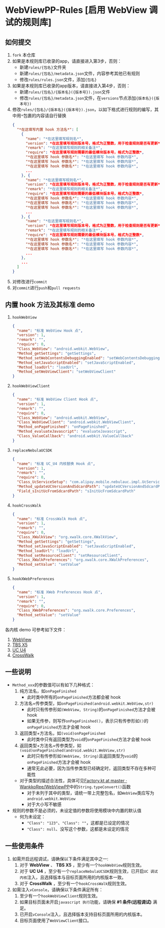 # WebViewPP-Rules [启用 WebView 调试的规则库]

## 如何提交

1. `fork` 本仓库
2. 如果是本规则库已收录的app，请直接进入第3步，否则：
   - 新建`rules/{包名}`文件夹
   - 新建`rules/{包名}/metadata.json`文件，内容参考其他已有规则
   - 修改`rules/rules.json`文件，添加`{包名}`
3. 如果是本规则库已收录的app版本，请直接进入第4步，否则：
   - 新建`rules/{包名}/{版本名}({版本号}).json`文件
   - 修改`rules/{包名}/metadata.json`文件，在`versions`节点添加`{版本名}({版本号})`
4. 修改`rules/{包名}/{版本名}({版本号}).json`，以如下格式进行规则的编写，其中用`*`包裹的内容请自行替换
   ```json
   {
     "*在这填写内置 hook 方法名*": [
       {
         "name": "*在这里填写规则名*",
         "version": *在这里填写规则版本号，格式为正整数，用于检查规则是否有更新*,
         "remark": "*在这里填写规则的相关备注*",
         "require": *在这里填写规则需要的最低模块版本号，格式为正整数*,
         "*在这里填写 hook 参数名*": "*在这里填写 hook 参数内容*",
         "*在这里填写 hook 参数名*": "*在这里填写 hook 参数内容*",
         "*在这里填写 hook 参数名*": "*在这里填写 hook 参数内容*",
         ...
       }, {
         "name": "*在这里填写规则名*",
         "version": *在这里填写规则版本号，格式为正整数，用于检查规则是否有更新*,
         "remark": "*在这里填写规则的相关备注*",
         "require": *在这里填写规则需要的最低模块版本号，格式为正整数*,
         "*在这里填写 hook 参数名*": "*在这里填写 hook 参数内容*",
         "*在这里填写 hook 参数名*": "*在这里填写 hook 参数内容*",
         "*在这里填写 hook 参数名*": "*在这里填写 hook 参数内容*",
         ...
       }, {
         "name": "*在这里填写规则名*",
         "version": *在这里填写规则版本号，格式为正整数，用于检查规则是否有更新*,
         "remark": "*在这里填写规则的相关备注*",
         "require": *在这里填写规则需要的最低模块版本号，格式为正整数*,
         "*在这里填写 hook 参数名*": "*在这里填写 hook 参数内容*",
         "*在这里填写 hook 参数名*": "*在这里填写 hook 参数内容*",
         "*在这里填写 hook 参数名*": "*在这里填写 hook 参数内容*",
         ...
       },
       ...
     ]
   }
   ```
5. 对修改进行`commit`
6. 对`commit`进行`push`和`pull requests`

## 内置 hook 方法及其标准 demo

1. `hookWebView`
   ```json
   {
     "name": "标准 WebView Hook 点",
     "version": 1,
     "remark": "",
     "require": 0,
     "Class_WebView": "android.webkit.WebView",
     "Method_getSettings": "getSettings",
     "Method_setWebContentsDebuggingEnabled": "setWebContentsDebuggingEnabled",
     "Method_setJavaScriptEnabled": "setJavaScriptEnabled",
     "Method_loadUrl": "loadUrl",
     "Method_setWebViewClient": "setWebViewClient"
   }
   ```
2. `hookWebViewClient`
   ```json
   {
     "name": "标准 WebView Client Hook 点",
     "version": 1,
     "remark": "",
     "require": 0,
     "Class_WebView": "android.webkit.WebView",
     "Class_WebViewClient": "android.webkit.WebViewClient",
     "Method_onPageFinished": "onPageFinished",
     "Method_evaluateJavascript": "evaluateJavascript",
     "Class_ValueCallback": "android.webkit.ValueCallback"
   }
   ```
3. `replaceNebulaUCSDK`
   ```json
   {
     "name": "标准 UC_U4 内核替换 Hook 点",
     "version": 1,
     "remark": "",
     "require": 0,
     "Class_UcServiceSetup": "com.alipay.mobile.nebulauc.impl.UcServiceSetup",
     "Method_updateUCVersionAndSdcardPath": "updateUCVersionAndSdcardPath",
     "Field_sInitUcFromSdcardPath": "sInitUcFromSdcardPath"
   }
   ```
4. `hookCrossWalk`
   ```json
   {
     "name": "标准 CrossWalk Hook 点",
     "version": 1,
     "remark": "",
     "require": 0,
     "Class_XWalkView": "org.xwalk.core.XWalkView",
     "Method_getSettings": "getSettings",
     "Method_setJavaScriptEnabled": "setJavaScriptEnabled",
     "Method_loadUrl": "loadUrl",
     "Method_setResourceClient": "setResourceClient",
     "Class_XWalkPreferences": "org.xwalk.core.XWalkPreferences",
     "Method_setValue": "setValue"
   }
   ```
6. `hookXWebPreferences`
   ```json
   {
     "name": "标准 XWeb Preferences Hook 点",
     "version": 1,
     "remark": "",
     "require": 0,
     "Class_XWebPreferences": "org.xwalk.core.Preferences",
     "Method_setValue": "setValue"
   }
   ```
各内核 demo 可参考如下文件：
1. [WebView](rules/cn.wankkoree.test.webview)
2. [TBS X5](rules/cn.wankkoree.test.tbsx5)
3. [UC U4](rules/com.mpaas.demo)
4. [CrossWalk](rules/cn.wankkoree.test.crosswalk)

## 一些说明

- `Method_xxx`的参数值可以有如下几种格式：
  1. 纯方法名，如`onPageFinished`
     - 此时类中所有的`onPageFinished`方法都会被 hook
  2. 方法名+传参类型，如`onPageFinished(android.webkit.WebView,str)`
     - 此时只有传参形如`(WebView, String)`的`onPageFinished`方法才会被 hook
     - 如果无传参，则写作`onPageFinished()`，表示只有传参形如`()`的`onPageFinished`方法才会被 hook
  3. 返回类型+方法名，如`(void)onPageFinished`
     - 此时类中只有返回类型为`void`的`onPageFinished`方法才会被 hook
  4. 返回类型+方法名+传参类型，如`(void)onPageFinished(android.webkit.WebView,str)`
     - 此时只有传参形如`(WebView, String)`且返回类型为`void`的`onPageFinished`方法才会被 hook
     - 通常无此必要，因为当传参类型已经确定时，返回类型不存在多种可能性
  - 对于类型的描述合法性，具体可见[Factory.kt at master · WankkoRee/WebViewPP](https://github.com/WankkoRee/WebViewPP/blob/master/app/src/main/java/cn/wankkoree/xp/webviewpp/hook/Factory.kt)中的`String.typeConvert()`函数
    - 对于未列于其中的类型，请统一带上完整包名，如`WebView`类应写为`android.webkit.WebView`
    - 对于大小写不敏感
- 规则的参数不是必须的，未设定值的参数将使用模块中内置的默认值
  - 何为未设定：
    - `"Class": "123"`、`"Class": ""`，这都是已设定的情况
    - `"Class": null`、没写这个参数，这都是未设定的情况

## 一些使用条件

1. 如需开启远程调试，请确保以下条件满足其中之一:
   1. 对于 **WebView** 、 **TBS X5** ，至少有一个`hookWebView`规则生效。
   2. 对于 **UC U4** ，至少有一个`replaceNebulaUCSDK`规则生效，已开启`UC 调试内核`注入，且选择版本与目标页面所用的内核版本一致。
   3. 对于 **CrossWalk** ，至少有一个`hookCrossWalk`规则生效。
2. 如需注入`vConsole`，请确保以下条件满足所有：
   1. 至少有一个`hookWebViewClient`规则生效。
   2. 如果目标页面未开启`javascript 执行`功能，请确保 **#1 条件(远程调试)** 满足。
   3. 已开启`vConsole`注入，且选择版本支持目标页面所用的内核版本。
   4. 目标页面使用了`WebViewClient`接口。
